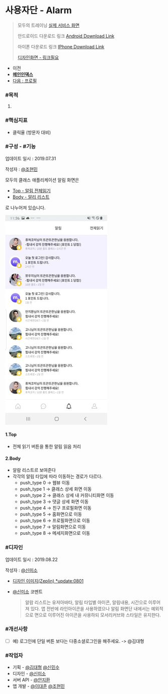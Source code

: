 # 사용자단 - Alarm

> 모두의 트레이닝 [실제 서비스 화면](https://www.modooclass.net)
> 
> 안드로이드 다운로드 링크 [Android Download Link](https://play.google.com/store/apps/details?id=com.modooclass)
> 
> 아이폰 다운로드 링크 [IPhone Download Link](https://itunes.apple.com/app/id1464482964)
>
> [디자인화면 - 링크필요]() 



- 이전      
- [**메인인덱스**](../README.md)     
- [다음 : 프로필]( ../profile/README.md)



### **#목적**

1. 



### #핵심지표

- 클릭율 (방문자 대비)


### **#구성 - #기능**
업데이트 일시 : 2019.07.31

작성자 : [@조현민](https://github.com/johyunmin)

모두의 클래스 애플리케이션 알림 화면은

- [Top - 알림 전체읽기](#1.Top)
- [Body - 알리 리스트](#2.Body)

로 나누어져 있습니다.

![App Alarm Screen1](../img/alarm/alarm.jpg)

#### 1.Top
- 전체 읽기 버튼을 통한 알림 읽음 처리

#### 2.Body

- 알람 리스트르 보여준다
- 각각의 알림 타입에 따라 이동하는 경로가 다르다.
  - push_type 0 -> 웹뷰 이동
  - push_type 1 -> 클래스 상세 화면 이동
  - push_type 2 -> 클래스 상세 내 커뮤니티화면 이동
  - push_type 3 -> 댓글 상세 화면 이동
  - push_type 4 -> 친구 프로필화면 이동
  - push_type 5 -> 홈화면으로 이동
  - push_type 6 -> 프로필화면으로 이동
  - push_type 7 -> 알림화면으로 이동
  - push_type 8 -> 메세지화면으로 이동
   

### **#디자인**

업데이트 일시 : 2019.08.22

작성자 : [@신미소](https://github.com/meeso-modoo)

- [디자인 이미지(Zeplin) *update:0801](https://app.zeplin.io/project/5d414079bfc64e0d78ff6434?seid=5d414503c426fc88302b61da)

- [@신미소](https://github.com/meeso-modoo)  코멘트

  > 알람 리스트는 유저아바타, 알림 타입별 아이콘, 알림내용, 시간으로 이루어져 있다. 앱 전반에 라인아이콘을 사용하였으나 알림 화면단 내에서는 예외적으로 면으로 이루어진 아이콘을 사용하되 모서리커브와 스타일은 유지한다.
  
  
### #개선사항

- [ ] 예) 로그인에 단일 버튼 보다는 다중소셜로그인을 해주세요. -> @김대형



### **#작업자**

- 기획 - [@김대형](https://github.com/jacob-modoo) [@신민수](https://github.com/minsoo-modoo)
- 디자인 - [@신미소](https://github.com/meeso-modoo)
- 서버 API - [@안지환](https://github.com/jihwan-modoo)
- 앱 개발 - [@이대준](https://github.com/DaeJunLee) [@조현민](https://github.com/hyunmin-modoo)


  
